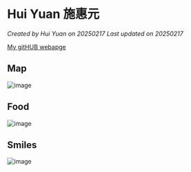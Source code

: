 # Hui Yuan 施惠元

*Created by Hui Yuan on 20250217 Last updated on 20250217*

[My gitHUB webapge](https://github.com/annas9160521) 

## Map

![image](https://github.com/user-attachments/assets/ad633a41-2ece-40c8-908c-dc311df26921)



## Food

![image](https://github.com/user-attachments/assets/2d219b2d-6711-49a8-86c2-86e4c9e130fa)



## Smiles

![image](https://github.com/user-attachments/assets/80c170ac-45ca-4b6b-8778-93418211c7b6)


